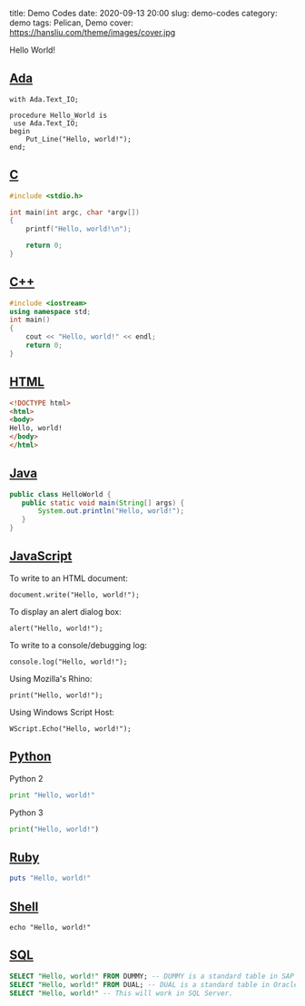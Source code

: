title: Demo Codes
date: 2020-09-13 20:00
slug: demo-codes
category: demo
tags: Pelican, Demo
cover: https://hansliu.com/theme/images/cover.jpg

Hello World!

## [Ada](http://en.wikipedia.org/wiki/Ada_(programming_language))
```
with Ada.Text_IO;

procedure Hello_World is
 use Ada.Text_IO;
begin
    Put_Line("Hello, world!");
end;
```

## [C](http://en.wikipedia.org/wiki/C_(programming_language))
```C
#include <stdio.h>

int main(int argc, char *argv[])
{
    printf("Hello, world!\n");

    return 0;
}
```

## [C++](http://en.wikipedia.org/wiki/C%2B%2B)
```C++
#include <iostream>
using namespace std;
int main()
{
    cout << "Hello, world!" << endl;
    return 0;
}
```

## [HTML](http://en.wikipedia.org/wiki/HTML)
```HTML
<!DOCTYPE html>
<html>
<body>
Hello, world!
</body>
</html>
```

## [Java](http://en.wikipedia.org/wiki/Java_(programming_language))
```Java
public class HelloWorld {
   public static void main(String[] args) {
       System.out.println("Hello, world!");
   }
}
```

## [JavaScript](http://en.wikipedia.org/wiki/JavaScript)

To write to an HTML document:
```
document.write("Hello, world!");
```

To display an alert dialog box:
```
alert("Hello, world!");
```

To write to a console/debugging log:
```
console.log("Hello, world!");
```

Using Mozilla's Rhino:
```
print("Hello, world!");
```

Using Windows Script Host:
```
WScript.Echo("Hello, world!");
```

## [Python](http://python.org/)
Python 2
```python
print "Hello, world!"
```

Python 3
```python
print("Hello, world!")
```

## [Ruby](http://www.ruby-lang.org/)
```Ruby
puts "Hello, world!"
```

## [Shell](http://en.wikipedia.org/wiki/Bourne_shell)
```shell
echo "Hello, world!"
```

## [SQL](http://en.wikipedia.org/wiki/SQL)
```SQL
SELECT "Hello, world!" FROM DUMMY; -- DUMMY is a standard table in SAP HANA.
SELECT "Hello, world!" FROM DUAL; -- DUAL is a standard table in Oracle.
SELECT "Hello, world!" -- This will work in SQL Server.
```
